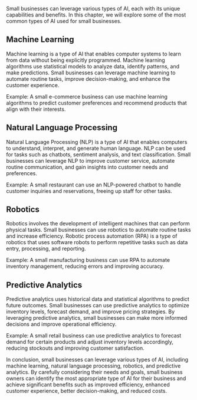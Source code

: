 
Small businesses can leverage various types of AI, each with its unique capabilities and benefits. In this chapter, we will explore some of the most common types of AI used for small businesses.

Machine Learning
----------------

Machine learning is a type of AI that enables computer systems to learn from data without being explicitly programmed. Machine learning algorithms use statistical models to analyze data, identify patterns, and make predictions. Small businesses can leverage machine learning to automate routine tasks, improve decision-making, and enhance the customer experience.

Example: A small e-commerce business can use machine learning algorithms to predict customer preferences and recommend products that align with their interests.

Natural Language Processing
---------------------------

Natural Language Processing (NLP) is a type of AI that enables computers to understand, interpret, and generate human language. NLP can be used for tasks such as chatbots, sentiment analysis, and text classification. Small businesses can leverage NLP to improve customer service, automate routine communication, and gain insights into customer needs and preferences.

Example: A small restaurant can use an NLP-powered chatbot to handle customer inquiries and reservations, freeing up staff for other tasks.

Robotics
--------

Robotics involves the development of intelligent machines that can perform physical tasks. Small businesses can use robotics to automate routine tasks and increase efficiency. Robotic process automation (RPA) is a type of robotics that uses software robots to perform repetitive tasks such as data entry, processing, and reporting.

Example: A small manufacturing business can use RPA to automate inventory management, reducing errors and improving accuracy.

Predictive Analytics
--------------------

Predictive analytics uses historical data and statistical algorithms to predict future outcomes. Small businesses can use predictive analytics to optimize inventory levels, forecast demand, and improve pricing strategies. By leveraging predictive analytics, small businesses can make more informed decisions and improve operational efficiency.

Example: A small retail business can use predictive analytics to forecast demand for certain products and adjust inventory levels accordingly, reducing stockouts and improving customer satisfaction.

In conclusion, small businesses can leverage various types of AI, including machine learning, natural language processing, robotics, and predictive analytics. By carefully considering their needs and goals, small business owners can identify the most appropriate type of AI for their business and achieve significant benefits such as improved efficiency, enhanced customer experience, better decision-making, and reduced costs.
